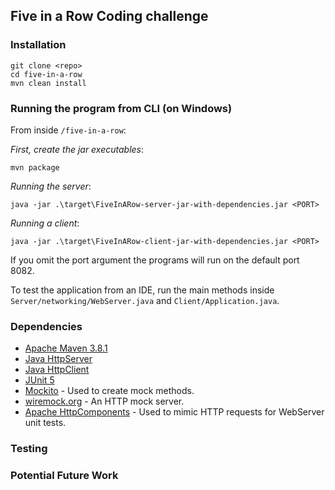 ## Five in a Row Coding challenge 

### Installation 
```
git clone <repo>
cd five-in-a-row
mvn clean install 
```

### Running the program from CLI (on Windows)
From inside `/five-in-a-row`:

*First, create the jar executables*:
```
mvn package
```

*Running the server*:
```
java -jar .\target\FiveInARow-server-jar-with-dependencies.jar <PORT>
```
*Running a client*:
```
java -jar .\target\FiveInARow-client-jar-with-dependencies.jar <PORT>
```
If you omit the port argument the programs will run on the default
port 8082.  

To test the application from an IDE, run the main methods inside 
`Server/networking/WebServer.java` and `Client/Application.java`.


### Dependencies
- [Apache Maven 3.8.1](https://maven.apache.org/)
- [Java HttpServer](https://docs.oracle.com/javase/8/docs/jre/api/net/httpserver/spec/com/sun/net/httpserver/HttpServer.html)
- [Java HttpClient](https://docs.oracle.com/en/java/javase/11/docs/api/java.net.http/java/net/http/HttpClient.html)
- [JUnit 5](https://junit.org/junit5/)
- [Mockito](https://site.mockito.org/) - Used to create mock methods.
- [wiremock.org](http://wiremock.org/docs/) - An HTTP mock server. 
- [Apache HttpComponents](https://hc.apache.org/) - Used to mimic HTTP requests for WebServer unit tests.

### Testing

### Potential Future Work